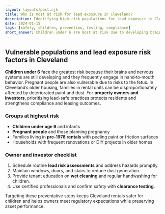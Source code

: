 ```yaml
---
layout: layouts/post.njk
title: Who is most at risk for lead exposure in Cleveland?
description: Identifying high-risk populations for lead exposure in Cleveland, including children under 6 and low-income renters
date: 2024-01-15
tags: [safety, children, prevention, testing, compliance]
short_answer: Children under 6 are most at risk due to developing brains and hand-to-mouth behavior. Low-income renters of color face higher risk due to limited safe housing options.
---
```

<h2>Vulnerable populations and lead exposure risk factors in Cleveland</h2>
<p><strong>Children under 6</strong> face the greatest risk because their brains and nervous systems are still developing and they frequently engage in hand‑to‑mouth behavior. Pregnant people are also vulnerable due to risks to the fetus. In Cleveland’s older housing, families in rental units can be disproportionately affected by deteriorated paint and dust. For <strong>property owners and investors</strong>, prioritizing lead-safe practices protects residents and strengthens compliance and leasing outcomes.</p>
<h3>Groups at highest risk</h3>
<ul>
  <li><strong>Children under age 6</strong> and infants</li>
  <li><strong>Pregnant people</strong> and those planning pregnancy</li>
  <li>Families living in <strong>pre-1978 rentals</strong> with peeling paint or friction surfaces</li>
  <li>Households with frequent renovations or DIY projects in older homes</li>
</ul>
<h3>Owner and investor checklist</h3>
<ol>
  <li>Schedule routine <strong>lead risk assessments</strong> and address hazards promptly.</li>
  <li>Maintain windows, doors, and stairs to reduce dust generation.</li>
  <li>Provide tenant education on <strong>wet cleaning</strong> and regular handwashing for children.</li>
  <li>Use certified professionals and confirm safety with <strong>clearance testing</strong>.</li>
</ol>
<p>Targeting these preventative steps keeps Cleveland rentals safer for children and helps owners meet regulatory expectations while preserving asset performance.</p>
